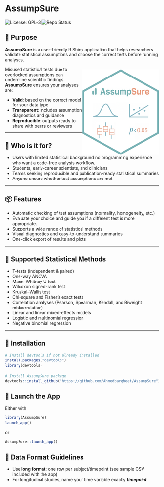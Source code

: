 # AssumpSure

![License: GPL-3](https://img.shields.io/badge/license-GPL--3-blue.svg) ![Repo Status](https://img.shields.io/badge/status-active-brightgreen.svg)

## 🎯 Purpose
**AssumpSure** is a user-friendly R Shiny application that helps researchers validate statistical assumptions and choose the correct tests before running analyses.
<img align="right" src="inst/app/www/logo.png" width="250" style="margin-top:40px;">

Misused statistical tests due to overlooked assumptions can undermine scientific findings. **AssumpSure** ensures your analyses are:

- **Valid**: based on the correct model for your data type
- **Transparent**: includes assumption diagnostics and guidance
- **Reproducible**: outputs ready to share with peers or reviewers

---

## 👥 Who is it for?

- Users with limited statistical background no programming experience who want a code-free analysis workflow.
- Students, early-career scientists, and clinicians
- Teams seeking reproducible and publication-ready statistical summaries
- Anyone unsure whether test assumptions are met

---

## 📦 Features

- Automatic checking of test assumptions (normality, homogeneity, etc.)
- Evaluate your choice and guide you if a different test is more appropriate.
- Supports a wide range of statistical methods
- Visual diagnostics and easy-to-understand summaries
- One-click export of results and plots

---

## 🧪 Supported Statistical Methods

- T-tests (independent & paired)
- One-way ANOVA
- Mann–Whitney U test
- Wilcoxon signed-rank test
- Kruskal–Wallis test
- Chi-square and Fisher’s exact tests
- Correlation analyses (Pearson, Spearman, Kendall, and Biweight midcorrelation)
- Linear and linear mixed-effects models
- Logistic and multinomial regression
- Negative binomial regression

---

## 📁 Installation

```r
# Install devtools if not already installed
install.packages("devtools")
library(devtools)

# Install AssumpSure package
devtools::install_github("https://github.com/Ahmedbargheet/AssumpSure")
```

## 🚀 Launch the App

Either with
```r
library(AssumpSure)
launch_app()
```
or 

```r
AssumpSure::launch_app()
```

## 📂 Data Format Guidelines

- Use **long format**: one row per subject/timepoint (see sample CSV included with the app)
- For longitudinal studies, name your time variable exactly ***timepoint***

